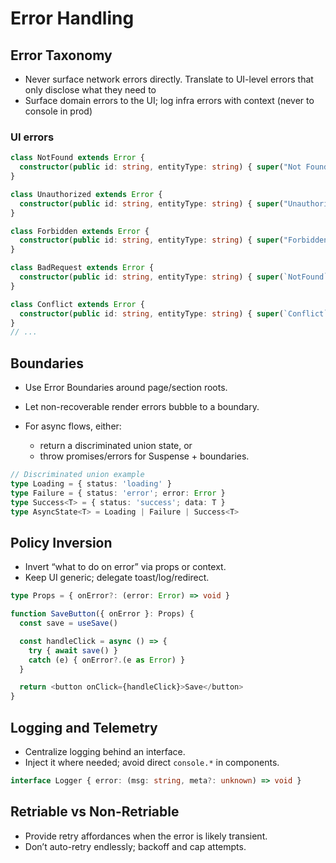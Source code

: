 # Error Handling

## Error Taxonomy

* Never surface network errors directly. Translate to UI-level errors that
  only disclose what they need to
* Surface domain errors to the UI; log infra errors with context (never to
  console in prod)

### UI errors

```typescript
class NotFound extends Error {
  constructor(public id: string, entityType: string) { super("Not Found") }
}

class Unauthorized extends Error {
  constructor(public id: string, entityType: string) { super("Unauthorized") }
}

class Forbidden extends Error {
  constructor(public id: string, entityType: string) { super("Forbidden") }
}

class BadRequest extends Error {
  constructor(public id: string, entityType: string) { super(`NotFound`) }
}

class Conflict extends Error {
  constructor(public id: string, entityType: string) { super(`Conflict`) }
}
// ...
```

## Boundaries

* Use Error Boundaries around page/section roots.
* Let non-recoverable render errors bubble to a boundary.
* For async flows, either:

  * return a discriminated union state, or
  * throw promises/errors for Suspense + boundaries.

```typescript
// Discriminated union example
type Loading = { status: 'loading' }
type Failure = { status: 'error'; error: Error }
type Success<T> = { status: 'success'; data: T }
type AsyncState<T> = Loading | Failure | Success<T>
```

## Policy Inversion

* Invert “what to do on error” via props or context.
* Keep UI generic; delegate toast/log/redirect.

```typescript
type Props = { onError?: (error: Error) => void }

function SaveButton({ onError }: Props) {
  const save = useSave()

  const handleClick = async () => {
    try { await save() }
    catch (e) { onError?.(e as Error) }
  }

  return <button onClick={handleClick}>Save</button>
}
```

## Logging and Telemetry

* Centralize logging behind an interface.
* Inject it where needed; avoid direct `console.*` in components.

```typescript
interface Logger { error: (msg: string, meta?: unknown) => void }
```

## Retriable vs Non-Retriable

* Provide retry affordances when the error is likely transient.
* Don’t auto-retry endlessly; backoff and cap attempts.
